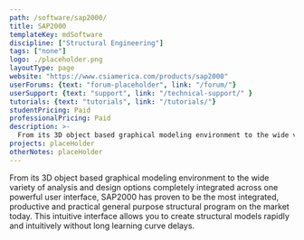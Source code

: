 ```yaml
---
path: /software/sap2000/
title: SAP2000
templateKey: mdSoftware
discipline: ["Structural Engineering"]
tags: ["none"]
logo: ./placeholder.png
layoutType: page
website: "https://www.csiamerica.com/products/sap2000"
userForums: {text: "forum-placeholder", link: "/forum/"}
userSupport: {text: "support", link: "/technical-support/" }
tutorials: {text: "tutorials", link: "/tutorials/"}
studentPricing: Paid
professionalPricing: Paid
description: >-
  From its 3D object based graphical modeling environment to the wide variety of analysis and design options completely integrated across one powerful user interface, SAP2000 has proven to be the most integrated, productive and practical general purpose structural program on the market today. This intuitive interface allows you to create structural models rapidly and intuitively without long learning curve delays.
projects: placeHolder
otherNotes: placeHolder
---
```


From its 3D object based graphical modeling environment to the wide variety of analysis and design options completely integrated across one powerful user interface, SAP2000 has proven to be the most integrated, productive and practical general purpose structural program on the market today. This intuitive interface allows you to create structural models rapidly and intuitively without long learning curve delays.

